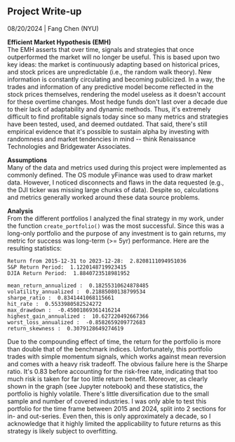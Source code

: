 ## Project Write-up
08/20/2024 | Fang Chen (NYU)

<b> Efficient Market Hypothesis (EMH) </b>  
The EMH asserts that over time, signals and strategies that once outperformed the market will no longer be useful. This is based upon two key ideas: the market is continuously adapting based on historical prices, and stock prices are unpredictable (i.e., the random walk theory). New information is constantly circulating and becoming publicized. In a way, the trades and information of any predictive model become reflected in the stock prices themselves, rendering the model useless as it doesn't account for these overtime changes. Most hedge funds don't last over a decade due to their lack of adaptability and dynamic methods. Thus, it's extremely difficult to find profitable signals today since so many metrics and strategies have been tested, used, and deemed outdated. That said, there's still empirical evidence that it's possible to sustain alpha by investing with randomness and market tendencies in mind -- think Renaissance Technologies and Bridgewater Associates.  

<b> Assumptions </b>  
Many of the data and metrics used during this project were implemented as commonly defined. The OS module yFinance was used to draw market data. However, I noticed disconnects and flaws in the data requested (e.g., the DJI ticker was missing large chunks of data). Despite so, calculations and metrics generally worked around these data source problems.  

<b> Analysis </b>  
From the different portfolios I analyzed the final strategy in my work, under the function `create_portfolio()` was the most successful. Since this was a long-only portfolio and the purpose of any investment is to gain returns, my metric for success was long-term (>= 5yr) performance. Here are the resulting statistics:
```
Return from 2015-12-31 to 2023-12-28:  2.8208111094951036
S&P Return Period:  1.1220148719923415
DJIA Return Period:  1.8840723518981952

mean_return_annualized :  0.18255310624878485
volatility_annualized :  0.21885080138799534
sharpe_ratio :  0.8341441068115661
hit_rate :  0.5533980582524272
max_drawdown :  -0.45001869361416214
highest_gain_annualized :  10.627220492667366
worst_loss_annualized :  -0.8582659209772683
return_skewness :  0.3079128649274619
```
Due to the compounding effect of time, the return for the portfolio is more than double that of the benchmark indices. Unfortunately, this portfolio trades with simple momentum signals, which works against mean reversion and comes with a heavy risk tradeoff. The obvious failure here is the Sharpe ratio. It's 0.83 before accounting for the risk-free rate, indicating that too much risk is taken for far too little return benefit. Moreover, as clearly shown in the graph (see Jupyter notebook) and these statistics, the portfolio is highly volatile. There's little diversification due to the small sample and number of covered industries. I was only able to test this portfolio for the time frame between 2015 and 2024, split into 2 sections for in- and out-series. Even then, this is only approximately a decade, so I acknowledge that it highly limited the applicability to future returns as this strategy is likely subject to overfitting. 
